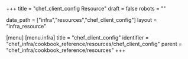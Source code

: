 +++
title = "chef_client_config Resource"
draft = false
robots = ""

data_path = ["infra","resources","chef_client_config"]
layout = "infra_resource"


[menu]
  [menu.infra]
    title = "chef_client_config"
    identifier = "chef_infra/cookbook_reference/resources/chef_client_config"
    parent = "chef_infra/cookbook_reference/resources"
+++

<!-- The contents of this page are automatically generated from the chef_client_config.yaml file in the data directory. -->
<!-- To suggest a change, edit the https://github.com/chef/chef/blob/master/lib/chef/resource/chef_client_config.rb file
      and submit a pull request to the https://github.com/chef/chef repository. -->

